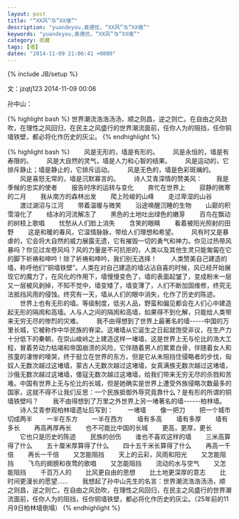 ```yaml
---
layout: post
title: "“XX风”与“XX墙”"
description: "yuandeyou,袁德优，“XX风”与“XX墙”"
keywords: "yuandeyou,袁德优，“XX风”与“XX墙”"
category: 收藏
tags: [墙]
datee: "2014-11-09 21:06:41 +0800"
---
```

{% include JB/setup %}

文：jzqtj123 2014-11-09 00:06

孙中山：

{% highlight bash  %}
世界潮流浩浩汤汤，顺之则昌，逆之则亡。在自由之风劲吹，在理性之风回归，在民主之风盛行的世界潮流面前，任你人为的阻挡，任你铜墙铁壁，都必将化作历史的灰尘。
{% endhighlight %}

<!-- more -->

{% highlight bash  %}
　　风是无形的，墙是有形的。
　　风是永恒的，墙是有寿限的。
　　风是大自然的灵气，墙是人力和心智的结果。
　　风是运动的，它排斥静止；墙是静止的，它排斥运动。
　　风是无色的，墙是色彩斑斓的。
　　风是喜怒无常的，墙是沉默寡言的。
　　诗人艾青深情的赞美风：
　　我是季候的忠实的使者
　　报告时序的运转与变化
　　奔忙在世界上
　　寂静的微寒的二月
　　我从南方的森林出发
　　爬上险峻的山峰
　　走过卑湿的山谷
　　渡过湖沼与江河
　　带着温暖与微笑
　　沿途唤醒沉睡的生物
　　山巅的积雪溶化了
　　结冰的河流解冻了
　　黑色的土地吐出绿色的嫩芽
　　百鸟在飘动的树枝上歌唱
　　忧愁从人们脸上消失
　　含笑的眼睛
　　看着被阳光照射的田野
　　这是和暖的春风，它温情脉脉，带给人们理想和希望。
　　风有时又是暴虐的，它会将大自然的威力展露无遗，它有摧毁一切的勇气和神力。你见过热带风暴吗？你见过龙卷风吗？风的力量是不可抗拒的，人类以及其他生灵只能匍匐在它的脚下祈祷和呻吟！除了祈祷和呻吟，我们别无选择！
　　人类赞美自己建造的墙，称呼他们“铜墙铁壁”。人类在对自己建造的墙沾沾自喜的时候，风已经开始展现它的魔力了，在风化的作用下，墙慢慢变色了，墙的表面起皱了，变成粉末一层又一层被风剥掉，不知不觉中，墙变矮了，墙变薄了，人们不断加固维修，终究无法抵挡风雨的侵蚀。终究有一天，墙从人们的眼中消失，化作了历史的陈迹。
　　世界上也有无形的墙。等级制度，低劣人品，野蛮和偏见都会在人们心中建造起无形的隔阂和高墙。人与人之间的隔阂和高墙，如果得不到化解，只能给人类带来无穷无尽的惨烈的灾难。
　　我不由得想到了世界上最著名的墙-----中国的万里长城，它被称作中华民族的脊梁。这堵墙从它诞生之日起就饱受非议，在生产力十分低下的秦朝，在崇山峻岭之上建造这样一堵墙，这是世界上无与伦比的浩大工程，冒着劳动力枯竭和帝国崩溃的风险，它伴随着男人的累累白骨，伴随着女人和孩童的凄惨的嚎哭，终于挺立在世界的东方。但是它从未阻挡住侵略者的步伐，匈奴人无数次越过这堵墙，蒙古人无数次越过这堵墙，女真满族无数次越过这堵墙，沙俄无数次越过这堵墙，倭寇无数次越过这堵墙，给我们带来无穷无尽的杀戮和苦难。中国有世界上无与伦比的长城，但是她确实是世界上遭受外族侵略次数最多的国家，这就不得不让我们反思：一个民族抵御外辱究竟靠什么？是有形的所谓的铜墙铁壁吗？
　　我不由得想到了万里之外世界上另一堵著名的墙------柏林墙。
　　诗人艾青参观柏林墙遗址后写到：
　　一堵墙
　　像一把刀
　　把一个城市切成两半
　　一半在东方
　　一半在西方
　　墙有多高
　　墙有多厚
　　墙有多长
　　再高再厚再长
　　也不可能比中国的长城
　　更高，更厚，更长
　　它也只是历史的陈迹
　　民族的创伤
　　谁也不喜欢这样的墙
　　三米高算得了什么
　　五十厘米厚算得了什么
　　四十五千米长算得了什么
　　再高一千倍
　　再长一千倍
　　又怎能阻挡
　　天上的云彩，风雨和阳光
　　又怎能阻挡
　　飞鸟的翅膀和夜莺的歌唱
　　又怎能阻挡
　　流动的水与空气
　　又怎能阻挡
　　千百万人的
　　比风更自由的思想
　　比土地更深厚的意志
　　比时间更漫长的愿望......
　　我想起了孙中山先生的名言：世界潮流浩浩汤汤，顺之则昌，逆之则亡。在自由之风劲吹，在理性之风回归，在民主之风盛行的世界潮流面前，任你人为的阻挡，任你铜墙铁壁，都必将化作历史的灰尘。（25年前的11月9日柏林墙倒塌）
{% endhighlight %}
